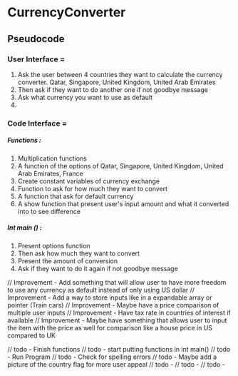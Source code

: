 # CurrencyConverter

## Pseudocode

### User Interface =

1. Ask the user between 4 countries they want to calculate the currency converter. Qatar, Singapore, United Kingdom, United Arab Emirates
2. Then ask if they want to do another one if not goodbye message
3. Ask what currency you want to use as default
4.

### Code Interface =

##### Functions :

1. Multiplication functions
2. A function of the options of Qatar, Singapore, United Kingdom, United Arab Emirates, France
3. Create constant variables of currency exchange
4. Function to ask for how much they want to convert
5. A function that ask for default currency
6. A show function that present user's input amount and what it converted into to see difference

##### Int main () :

1. Present options function
2. Then ask how much they want to convert
3. Present the amount of conversion
4. Ask if they want to do it again if not goodbye message

// Improvement - Add something that will allow user to have more freedom to use any currency as default instead of only using US dollar
// Improvement - Add a way to store inputs like in a expandable array or pointer (Train cars)
// Improvement - Maybe have a price comparison of multiple user inputs
// Improvement - Have tax rate in countries of interest if available
// Improvement - Maybe have something that allows user to input the item with the price as well for comparison like a house price in US compared to UK

// todo - Finish functions
// todo - start putting functions in int main()
// todo - Run Program
// todo - Check for spelling errors
// todo - Maybe add a picture of the country flag for more user appeal
// todo -
// todo -
// todo -
